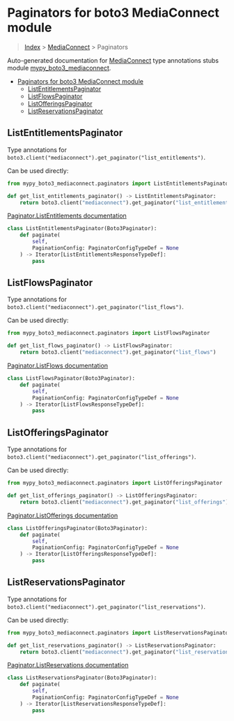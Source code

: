 # Paginators for boto3 MediaConnect module

> [Index](../index.md) > [MediaConnect](./index.md) > Paginators

Auto-generated documentation for [MediaConnect](https://boto3.amazonaws.com/v1/documentation/api/latest/reference/services/mediaconnect.html#MediaConnect)
type annotations stubs module [mypy_boto3_mediaconnect](https://pypi.org/project/mypy-boto3-mediaconnect/).

- [Paginators for boto3 MediaConnect module](#paginators-for-boto3-mediaconnect-module)
  - [ListEntitlementsPaginator](#listentitlementspaginator)
  - [ListFlowsPaginator](#listflowspaginator)
  - [ListOfferingsPaginator](#listofferingspaginator)
  - [ListReservationsPaginator](#listreservationspaginator)

## ListEntitlementsPaginator

Type annotations for `boto3.client("mediaconnect").get_paginator("list_entitlements")`.

Can be used directly:

```python
from mypy_boto3_mediaconnect.paginators import ListEntitlementsPaginator

def get_list_entitlements_paginator() -> ListEntitlementsPaginator:
    return boto3.client("mediaconnect").get_paginator("list_entitlements")
```

[Paginator.ListEntitlements documentation](https://boto3.amazonaws.com/v1/documentation/api/latest/reference/services/mediaconnect.html#MediaConnect.Paginator.ListEntitlements)

```python
class ListEntitlementsPaginator(Boto3Paginator):
    def paginate(
        self,
        PaginationConfig: PaginatorConfigTypeDef = None
    ) -> Iterator[ListEntitlementsResponseTypeDef]:
        pass
```
## ListFlowsPaginator

Type annotations for `boto3.client("mediaconnect").get_paginator("list_flows")`.

Can be used directly:

```python
from mypy_boto3_mediaconnect.paginators import ListFlowsPaginator

def get_list_flows_paginator() -> ListFlowsPaginator:
    return boto3.client("mediaconnect").get_paginator("list_flows")
```

[Paginator.ListFlows documentation](https://boto3.amazonaws.com/v1/documentation/api/latest/reference/services/mediaconnect.html#MediaConnect.Paginator.ListFlows)

```python
class ListFlowsPaginator(Boto3Paginator):
    def paginate(
        self,
        PaginationConfig: PaginatorConfigTypeDef = None
    ) -> Iterator[ListFlowsResponseTypeDef]:
        pass
```
## ListOfferingsPaginator

Type annotations for `boto3.client("mediaconnect").get_paginator("list_offerings")`.

Can be used directly:

```python
from mypy_boto3_mediaconnect.paginators import ListOfferingsPaginator

def get_list_offerings_paginator() -> ListOfferingsPaginator:
    return boto3.client("mediaconnect").get_paginator("list_offerings")
```

[Paginator.ListOfferings documentation](https://boto3.amazonaws.com/v1/documentation/api/latest/reference/services/mediaconnect.html#MediaConnect.Paginator.ListOfferings)

```python
class ListOfferingsPaginator(Boto3Paginator):
    def paginate(
        self,
        PaginationConfig: PaginatorConfigTypeDef = None
    ) -> Iterator[ListOfferingsResponseTypeDef]:
        pass
```
## ListReservationsPaginator

Type annotations for `boto3.client("mediaconnect").get_paginator("list_reservations")`.

Can be used directly:

```python
from mypy_boto3_mediaconnect.paginators import ListReservationsPaginator

def get_list_reservations_paginator() -> ListReservationsPaginator:
    return boto3.client("mediaconnect").get_paginator("list_reservations")
```

[Paginator.ListReservations documentation](https://boto3.amazonaws.com/v1/documentation/api/latest/reference/services/mediaconnect.html#MediaConnect.Paginator.ListReservations)

```python
class ListReservationsPaginator(Boto3Paginator):
    def paginate(
        self,
        PaginationConfig: PaginatorConfigTypeDef = None
    ) -> Iterator[ListReservationsResponseTypeDef]:
        pass
```